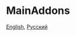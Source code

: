 # MainAddons
[English](https://github.com/MainPlay-YT/MainScripts-Automate/blob/main/Addons/Readme/EN.md), [Русский](https://github.com/MainPlay-YT/MainScripts-Automate/blob/main/Addons/Readme/RU.md)